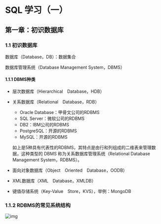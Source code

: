 # SQL 学习（一）

## 第一章：初识数据库

### 1.1 初识数据库

数据库（Database，DB）：数据集合

数据库管理系统（Database Management System，DBMS）

#### 1.1.1 DBMS种类

- 层次数据库（Hierarchical Database，HDB）

- 关系数据库（Relational Database，RDB）

  - Oracle Database：甲骨文公司的RDBMS
  - SQL Server：微软公司的RDBMS
  - DB2：IBM公司的RDBMS
  - PostgreSQL：开源的RDBMS
  - MySQL：开源的RDBMS

  如上是5种具有代表性的RDBMS，其特点是由行和列组成的二维表来管理数据，这种类型的 DBMS 称为关系数据库管理系统（Relational Database Management System，RDBMS）。

- 面向对象数据库（Object Oriented Database，OODB）

- XML数据库（XML Database，XMLDB）

- 键值存储系统（Key-Value Store，KVS），举例：MongoDB

### 1.1.2 RDBMS的常见系统结构

<img src="https://github.com/datawhalechina/wonderful-sql/blob/main/img/ch01/ch01.01%E7%B3%BB%E7%BB%9F%E7%BB%93%E6%9E%84.jpg?raw=true" alt="img"  />
